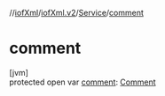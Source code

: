 //[iofXml](../../../index.md)/[iofXml.v2](../index.md)/[Service](index.md)/[comment](comment.md)

# comment

[jvm]\
protected open var [comment](comment.md): [Comment](../-comment/index.md)
